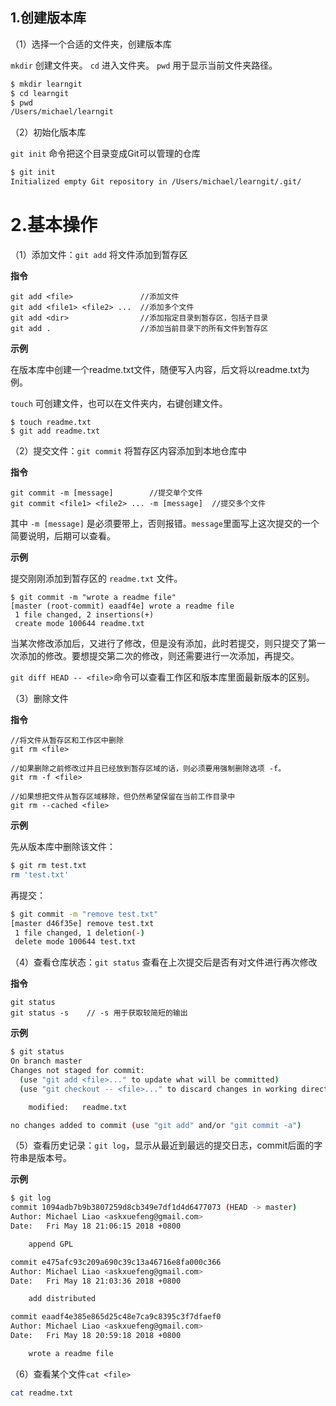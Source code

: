 
## 1.创建版本库

（1）选择一个合适的文件夹，创建版本库

`mkdir` 创建文件夹。
`cd` 进入文件夹。
`pwd` 用于显示当前文件夹路径。

```bash
$ mkdir learngit
$ cd learngit
$ pwd
/Users/michael/learngit
```

（2）初始化版本库

`git init` 命令把这个目录变成Git可以管理的仓库

```bash
$ git init
Initialized empty Git repository in /Users/michael/learngit/.git/
```

# 2.基本操作

（1）添加文件：`git add` 将文件添加到暂存区

**指令**

```git
git add <file>               //添加文件
git add <file1> <file2> ...  //添加多个文件
git add <dir>                //添加指定目录到暂存区，包括子目录
git add .                    //添加当前目录下的所有文件到暂存区
```

**示例**

在版本库中创建一个readme.txt文件，随便写入内容，后文将以readme.txt为例。

`touch` 可创建文件，也可以在文件夹内，右键创建文件。

```git
$ touch readme.txt
$ git add readme.txt
```

（2）提交文件：`git commit` 将暂存区内容添加到本地仓库中

**指令**

```git
git commit -m [message]        //提交单个文件
git commit <file1> <file2> ... -m [message]  //提交多个文件
```

其中 `-m [message]` 是必须要带上，否则报错。`message`里面写上这次提交的一个简要说明，后期可以查看。

**示例**

提交刚刚添加到暂存区的 `readme.txt` 文件。

```git
$ git commit -m "wrote a readme file"
[master (root-commit) eaadf4e] wrote a readme file
 1 file changed, 2 insertions(+)
 create mode 100644 readme.txt
```

当某次修改添加后，又进行了修改，但是没有添加，此时若提交，则只提交了第一次添加的修改。要想提交第二次的修改，则还需要进行一次添加，再提交。

`git diff HEAD -- <file>`命令可以查看工作区和版本库里面最新版本的区别。

（3）删除文件

**指令**

```git
//将文件从暂存区和工作区中删除
git rm <file>          

//如果删除之前修改过并且已经放到暂存区域的话，则必须要用强制删除选项 -f。
git rm -f <file>  

//如果想把文件从暂存区域移除，但仍然希望保留在当前工作目录中
git rm --cached <file>
```
**示例**

先从版本库中删除该文件：

```bash
$ git rm test.txt
rm 'test.txt'
```

再提交：

```bash
$ git commit -m "remove test.txt"
[master d46f35e] remove test.txt
 1 file changed, 1 deletion(-)
 delete mode 100644 test.txt
```

（4）查看仓库状态：`git status` 查看在上次提交后是否有对文件进行再次修改

**指令**

```git
git status
git status -s    // -s 用于获取较简短的输出
```

 **示例**

```bash
$ git status
On branch master
Changes not staged for commit:
  (use "git add <file>..." to update what will be committed)
  (use "git checkout -- <file>..." to discard changes in working directory)

	modified:   readme.txt

no changes added to commit (use "git add" and/or "git commit -a")
```

（5）查看历史记录：`git log`，显示从最近到最远的提交日志，commit后面的字符串是版本号。

 **示例**

```bash
$ git log
commit 1094adb7b9b3807259d8cb349e7df1d4d6477073 (HEAD -> master)
Author: Michael Liao <askxuefeng@gmail.com>
Date:   Fri May 18 21:06:15 2018 +0800

    append GPL

commit e475afc93c209a690c39c13a46716e8fa000c366
Author: Michael Liao <askxuefeng@gmail.com>
Date:   Fri May 18 21:03:36 2018 +0800

    add distributed

commit eaadf4e385e865d25c48e7ca9c8395c3f7dfaef0
Author: Michael Liao <askxuefeng@gmail.com>
Date:   Fri May 18 20:59:18 2018 +0800

    wrote a readme file
```

（6）查看某个文件`cat <file>`
```bash
cat readme.txt
```